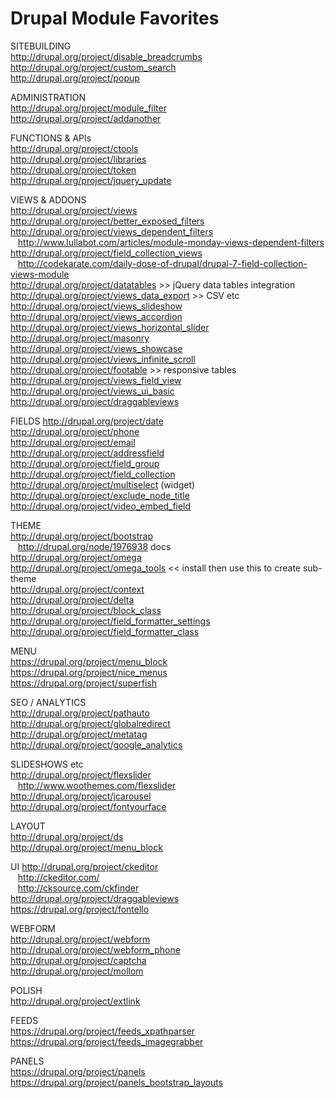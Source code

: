# Drupal Module Favorites

SITEBUILDING  
http://drupal.org/project/disable_breadcrumbs  
http://drupal.org/project/custom_search  
http://drupal.org/project/popup  

ADMINISTRATION  
http://drupal.org/project/module_filter  
http://drupal.org/project/addanother  

FUNCTIONS & APIs  
http://drupal.org/project/ctools  
http://drupal.org/project/libraries  
http://drupal.org/project/token  
http://drupal.org/project/jquery_update  

VIEWS & ADDONS  
http://drupal.org/project/views  
http://drupal.org/project/better_exposed_filters  
http://drupal.org/project/views_dependent_filters  
&nbsp;&nbsp;&nbsp;http://www.lullabot.com/articles/module-monday-views-dependent-filters  
http://drupal.org/project/field_collection_views  
&nbsp;&nbsp;&nbsp;http://codekarate.com/daily-dose-of-drupal/drupal-7-field-collection-views-module  
http://drupal.org/project/datatables >> jQuery data tables integration  
http://drupal.org/project/views_data_export >> CSV etc  
http://drupal.org/project/views_slideshow  
http://drupal.org/project/views_accordion  
http://drupal.org/project/views_horizontal_slider  
http://drupal.org/project/masonry  
http://drupal.org/project/views_showcase  
http://drupal.org/project/views_infinite_scroll  
http://drupal.org/project/footable >> responsive tables  
http://drupal.org/project/views_field_view  
http://drupal.org/project/views_ui_basic  
http://drupal.org/project/draggableviews  


FIELDS
http://drupal.org/project/date  
http://drupal.org/project/phone  
http://drupal.org/project/email  
http://drupal.org/project/addressfield  
http://drupal.org/project/field_group  
http://drupal.org/project/field_collection  
http://drupal.org/project/multiselect (widget)  
http://drupal.org/project/exclude_node_title  
http://drupal.org/project/video_embed_field  


THEME  
http://drupal.org/project/bootstrap  
&nbsp;&nbsp;&nbsp;http://drupal.org/node/1976938 docs  
http://drupal.org/project/omega  
http://drupal.org/project/omega_tools << install then use this to create sub-theme  
http://drupal.org/project/context  
http://drupal.org/project/delta  
http://drupal.org/project/block_class  
http://drupal.org/project/field_formatter_settings  
http://drupal.org/project/field_formatter_class  


MENU  
https://drupal.org/project/menu_block  
https://drupal.org/project/nice_menus  
https://drupal.org/project/superfish  


SEO / ANALYTICS  
http://drupal.org/project/pathauto  
http://drupal.org/project/globalredirect  
http://drupal.org/project/metatag  
http://drupal.org/project/google_analytics  


SLIDESHOWS etc  
http://drupal.org/project/flexslider  
&nbsp;&nbsp;&nbsp;http://www.woothemes.com/flexslider  
http://drupal.org/project/jcarousel  
http://drupal.org/project/fontyourface  

LAYOUT  
http://drupal.org/project/ds  
http://drupal.org/project/menu_block  

UI
http://drupal.org/project/ckeditor  
&nbsp;&nbsp;&nbsp;http://ckeditor.com/  
&nbsp;&nbsp;&nbsp;http://cksource.com/ckfinder  
http://drupal.org/project/draggableviews  
https://drupal.org/project/fontello  


WEBFORM  
http://drupal.org/project/webform  
http://drupal.org/project/webform_phone  
http://drupal.org/project/captcha  
http://drupal.org/project/mollom  

POLISH  
http://drupal.org/project/extlink  

FEEDS  
https://drupal.org/project/feeds_xpathparser  
https://drupal.org/project/feeds_imagegrabber  

PANELS  
https://drupal.org/project/panels  
https://drupal.org/project/panels_bootstrap_layouts  












